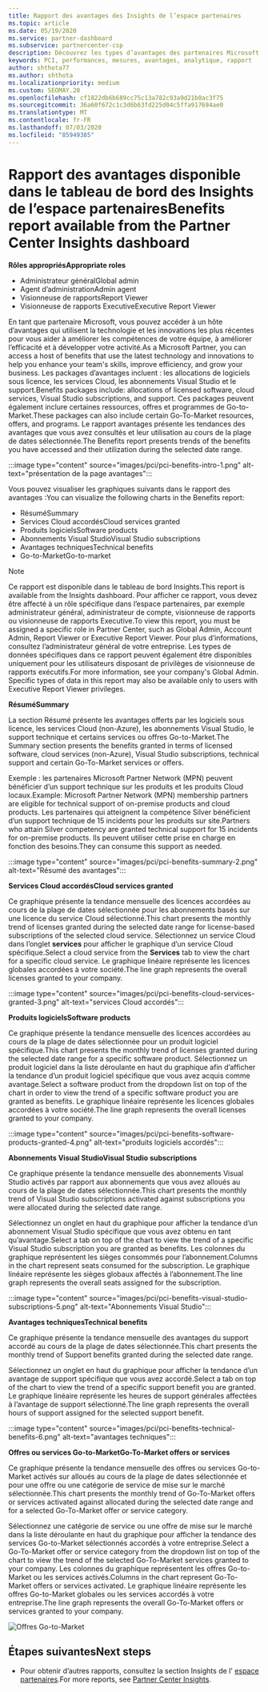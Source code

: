 ```yaml
---
title: Rapport des avantages des Insights de l’espace partenaires
ms.topic: article
ms.date: 05/19/2020
ms.service: partner-dashboard
ms.subservice: partnercenter-csp
description: Découvrez les types d’avantages des partenaires Microsoft qui vous ont été accordés pour vous aider à développer votre activité, améliorer l’efficacité et améliorer les compétences de votre équipe.
keywords: PCI, performances, mesures, avantages, analytique, rapport
author: shthota77
ms.author: shthota
ms.localizationpriority: medium
ms.custom: SEOMAY.20
ms.openlocfilehash: cf1822db6b689cc75c13a782c93a9d21b0ac3f75
ms.sourcegitcommit: 36a60f672c1c3d6b63fd225d04c5ffa917694ae0
ms.translationtype: MT
ms.contentlocale: fr-FR
ms.lasthandoff: 07/03/2020
ms.locfileid: "85949385"
---
```

# <a name="benefits-report-available-from-the-partner-center-insights-dashboard"></a><span data-ttu-id="78003-104">Rapport des avantages disponible dans le tableau de bord des Insights de l’espace partenaires</span><span class="sxs-lookup"><span data-stu-id="78003-104">Benefits report available from the Partner Center Insights dashboard</span></span>

<span data-ttu-id="78003-105">**Rôles appropriés**</span><span class="sxs-lookup"><span data-stu-id="78003-105">**Appropriate roles**</span></span>

- <span data-ttu-id="78003-106">Administrateur général</span><span class="sxs-lookup"><span data-stu-id="78003-106">Global admin</span></span>
- <span data-ttu-id="78003-107">Agent d’administration</span><span class="sxs-lookup"><span data-stu-id="78003-107">Admin agent</span></span>
- <span data-ttu-id="78003-108">Visionneuse de rapports</span><span class="sxs-lookup"><span data-stu-id="78003-108">Report Viewer</span></span>
- <span data-ttu-id="78003-109">Visionneuse de rapports Executive</span><span class="sxs-lookup"><span data-stu-id="78003-109">Executive Report Viewer</span></span>

<span data-ttu-id="78003-110">En tant que partenaire Microsoft, vous pouvez accéder à un hôte d’avantages qui utilisent la technologie et les innovations les plus récentes pour vous aider à améliorer les compétences de votre équipe, à améliorer l’efficacité et à développer votre activité.</span><span class="sxs-lookup"><span data-stu-id="78003-110">As a Microsoft Partner, you can access a host of benefits that use the latest technology and innovations to help you enhance your team's skills, improve efficiency, and grow your business.</span></span> <span data-ttu-id="78003-111">Les packages d’avantages incluent : les allocations de logiciels sous licence, les services Cloud, les abonnements Visual Studio et le support.</span><span class="sxs-lookup"><span data-stu-id="78003-111">Benefits packages include: allocations of licensed software, cloud services, Visual Studio subscriptions, and support.</span></span> <span data-ttu-id="78003-112">Ces packages peuvent également inclure certaines ressources, offres et programmes de Go-to-Market.</span><span class="sxs-lookup"><span data-stu-id="78003-112">These packages can also include certain Go-To-Market resources, offers, and programs.</span></span> <span data-ttu-id="78003-113">Le rapport avantages présente les tendances des avantages que vous avez consultés et leur utilisation au cours de la plage de dates sélectionnée.</span><span class="sxs-lookup"><span data-stu-id="78003-113">The Benefits report presents trends of the benefits you have accessed and their utilization during the selected date range.</span></span>

:::image type="content" source="images/pci/pci-benefits-intro-1.png" alt-text="présentation de la page avantages":::

<span data-ttu-id="78003-115">Vous pouvez visualiser les graphiques suivants dans le rapport des avantages :</span><span class="sxs-lookup"><span data-stu-id="78003-115">You can visualize the following charts in the Benefits report:</span></span>

- <span data-ttu-id="78003-116">Résumé</span><span class="sxs-lookup"><span data-stu-id="78003-116">Summary</span></span>
- <span data-ttu-id="78003-117">Services Cloud accordés</span><span class="sxs-lookup"><span data-stu-id="78003-117">Cloud services granted</span></span>
- <span data-ttu-id="78003-118">Produits logiciels</span><span class="sxs-lookup"><span data-stu-id="78003-118">Software products</span></span>
- <span data-ttu-id="78003-119">Abonnements Visual Studio</span><span class="sxs-lookup"><span data-stu-id="78003-119">Visual Studio subscriptions</span></span>
- <span data-ttu-id="78003-120">Avantages techniques</span><span class="sxs-lookup"><span data-stu-id="78003-120">Technical benefits</span></span>
- <span data-ttu-id="78003-121">Go-to-Market</span><span class="sxs-lookup"><span data-stu-id="78003-121">Go-to-market</span></span>

 > [!NOTE]
 > <span data-ttu-id="78003-122">Ce rapport est disponible dans le tableau de bord Insights.</span><span class="sxs-lookup"><span data-stu-id="78003-122">This report is available from the Insights dashboard.</span></span> <span data-ttu-id="78003-123">Pour afficher ce rapport, vous devez être affecté à un rôle spécifique dans l’espace partenaires, par exemple administrateur général, administrateur de compte, visionneuse de rapports ou visionneuse de rapports Executive.</span><span class="sxs-lookup"><span data-stu-id="78003-123">To view this report, you must be assigned a specific role in Partner Center, such as Global Admin, Account Admin, Report Viewer or Executive Report Viewer.</span></span> <span data-ttu-id="78003-124">Pour plus d’informations, consultez l’administrateur général de votre entreprise. Les types de données spécifiques dans ce rapport peuvent également être disponibles uniquement pour les utilisateurs disposant de privilèges de visionneuse de rapports exécutifs.</span><span class="sxs-lookup"><span data-stu-id="78003-124">For more information, see your company's Global Admin. Specific types of data in this report may also be available only to users with Executive Report Viewer privileges.</span></span>

<span data-ttu-id="78003-125">**Résumé**</span><span class="sxs-lookup"><span data-stu-id="78003-125">**Summary**</span></span>

<span data-ttu-id="78003-126">La section Résumé présente les avantages offerts par les logiciels sous licence, les services Cloud (non-Azure), les abonnements Visual Studio, le support technique et certains services ou offres Go-to-Market.</span><span class="sxs-lookup"><span data-stu-id="78003-126">The Summary section presents the benefits granted in terms of licensed software, cloud services (non-Azure), Visual Studio subscriptions, technical support and certain Go-To-Market services or offers.</span></span>

<span data-ttu-id="78003-127">Exemple : les partenaires Microsoft Partner Network (MPN) peuvent bénéficier d’un support technique sur les produits et les produits Cloud locaux.</span><span class="sxs-lookup"><span data-stu-id="78003-127">Example: Microsoft Partner Network (MPN) membership partners are eligible for technical support of on-premise products and cloud products.</span></span> <span data-ttu-id="78003-128">Les partenaires qui atteignent la compétence Silver bénéficient d’un support technique de 15 incidents pour les produits sur site.</span><span class="sxs-lookup"><span data-stu-id="78003-128">Partners who attain Silver competency are granted technical support for 15 incidents for on-premise products.</span></span> <span data-ttu-id="78003-129">Ils peuvent utiliser cette prise en charge en fonction des besoins.</span><span class="sxs-lookup"><span data-stu-id="78003-129">They can consume this support as needed.</span></span> 

:::image type="content" source="images/pci/pci-benefits-summary-2.png" alt-text="Résumé des avantages":::

<span data-ttu-id="78003-131">**Services Cloud accordés**</span><span class="sxs-lookup"><span data-stu-id="78003-131">**Cloud services granted**</span></span>

<span data-ttu-id="78003-132">Ce graphique présente la tendance mensuelle des licences accordées au cours de la plage de dates sélectionnée pour les abonnements basés sur une licence du service Cloud sélectionné.</span><span class="sxs-lookup"><span data-stu-id="78003-132">This chart presents the monthly trend of licenses granted during the selected date range for license-based subscriptions of the selected cloud service.</span></span>
<span data-ttu-id="78003-133">Sélectionnez un service Cloud dans l’onglet **services** pour afficher le graphique d’un service Cloud spécifique.</span><span class="sxs-lookup"><span data-stu-id="78003-133">Select a cloud service from the **Services** tab to view the chart for a specific cloud service.</span></span> <span data-ttu-id="78003-134">Le graphique linéaire représente les licences globales accordées à votre société.</span><span class="sxs-lookup"><span data-stu-id="78003-134">The line graph represents the overall licenses granted to your company.</span></span>

:::image type="content" source="images/pci/pci-benefits-cloud-services-granted-3.png" alt-text="services Cloud accordés":::

<span data-ttu-id="78003-136">**Produits logiciels**</span><span class="sxs-lookup"><span data-stu-id="78003-136">**Software products**</span></span>

<span data-ttu-id="78003-137">Ce graphique présente la tendance mensuelle des licences accordées au cours de la plage de dates sélectionnée pour un produit logiciel spécifique.</span><span class="sxs-lookup"><span data-stu-id="78003-137">This chart presents the monthly trend of licenses granted during the selected date range for a specific software product.</span></span> <span data-ttu-id="78003-138">Sélectionnez un produit logiciel dans la liste déroulante en haut du graphique afin d’afficher la tendance d’un produit logiciel spécifique que vous avez acquis comme avantage.</span><span class="sxs-lookup"><span data-stu-id="78003-138">Select a software product from the dropdown list on top of the chart in order to view the trend of a specific software product you are granted as benefits.</span></span> <span data-ttu-id="78003-139">Le graphique linéaire représente les licences globales accordées à votre société.</span><span class="sxs-lookup"><span data-stu-id="78003-139">The line graph represents the overall licenses granted to your company.</span></span>

:::image type="content" source="images/pci/pci-benefits-software-products-granted-4.png" alt-text="produits logiciels accordés":::

<span data-ttu-id="78003-141">**Abonnements Visual Studio**</span><span class="sxs-lookup"><span data-stu-id="78003-141">**Visual Studio subscriptions**</span></span>

<span data-ttu-id="78003-142">Ce graphique présente la tendance mensuelle des abonnements Visual Studio activés par rapport aux abonnements que vous avez alloués au cours de la plage de dates sélectionnée.</span><span class="sxs-lookup"><span data-stu-id="78003-142">This chart presents the monthly trend of Visual Studio subscriptions activated against subscriptions you were allocated during the selected date range.</span></span>

<span data-ttu-id="78003-143">Sélectionnez un onglet en haut du graphique pour afficher la tendance d’un abonnement Visual Studio spécifique que vous avez obtenu en tant qu’avantage.</span><span class="sxs-lookup"><span data-stu-id="78003-143">Select a tab on top of the chart to view the trend of a specific Visual Studio subscription you are granted as benefits.</span></span> <span data-ttu-id="78003-144">Les colonnes du graphique représentent les sièges consommés pour l’abonnement.</span><span class="sxs-lookup"><span data-stu-id="78003-144">Columns in the chart represent seats consumed for the subscription.</span></span> <span data-ttu-id="78003-145">Le graphique linéaire représente les sièges globaux affectés à l’abonnement.</span><span class="sxs-lookup"><span data-stu-id="78003-145">The line graph represents the overall seats assigned for the subscription.</span></span>

:::image type="content" source="images/pci/pci-benefits-visual-studio-subscriptions-5.png" alt-text="Abonnements Visual Studio":::

<span data-ttu-id="78003-147">**Avantages techniques**</span><span class="sxs-lookup"><span data-stu-id="78003-147">**Technical benefits**</span></span>

<span data-ttu-id="78003-148">Ce graphique présente la tendance mensuelle des avantages du support accordé au cours de la plage de dates sélectionnée.</span><span class="sxs-lookup"><span data-stu-id="78003-148">This chart presents the monthly trend of Support benefits granted during the selected date range.</span></span>

<span data-ttu-id="78003-149">Sélectionnez un onglet en haut du graphique pour afficher la tendance d’un avantage de support spécifique que vous avez accordé.</span><span class="sxs-lookup"><span data-stu-id="78003-149">Select a tab on top of the chart to view the trend of a specific support benefit you are granted.</span></span> <span data-ttu-id="78003-150">Le graphique linéaire représente les heures de support générales affectées à l’avantage de support sélectionné.</span><span class="sxs-lookup"><span data-stu-id="78003-150">The line graph represents the overall hours of support assigned for the selected support benefit.</span></span>

:::image type="content" source="images/pci/pci-benefits-technical-benefits-6.png" alt-text="avantages techniques":::

<span data-ttu-id="78003-152">**Offres ou services Go-to-Market**</span><span class="sxs-lookup"><span data-stu-id="78003-152">**Go-To-Market offers or services**</span></span>

<span data-ttu-id="78003-153">Ce graphique présente la tendance mensuelle des offres ou services Go-to-Market activés sur alloués au cours de la plage de dates sélectionnée et pour une offre ou une catégorie de service de mise sur le marché sélectionnée.</span><span class="sxs-lookup"><span data-stu-id="78003-153">This chart presents the monthly trend of Go-To-Market offers or services activated against allocated during the selected date range and for a selected Go-To-Market offer or service category.</span></span>

<span data-ttu-id="78003-154">Sélectionnez une catégorie de service ou une offre de mise sur le marché dans la liste déroulante en haut du graphique pour afficher la tendance des services Go-to-Market sélectionnés accordés à votre entreprise.</span><span class="sxs-lookup"><span data-stu-id="78003-154">Select a Go-To-Market offer or service category from the dropdown list on top of the chart to view the trend of the selected Go-To-Market services granted to your company.</span></span> <span data-ttu-id="78003-155">Les colonnes du graphique représentent les offres Go-to-Market ou les services activés.</span><span class="sxs-lookup"><span data-stu-id="78003-155">Columns in the chart represent Go-To-Market offers or services activated.</span></span> <span data-ttu-id="78003-156">Le graphique linéaire représente les offres Go-to-Market globales ou les services accordés à votre entreprise.</span><span class="sxs-lookup"><span data-stu-id="78003-156">The line graph represents the overall Go-To-Market offers or services granted to your company.</span></span>

![Offres Go-to-Market](images/pci/pci-benefits-go-to-market-7.png)

## <a name="next-steps"></a><span data-ttu-id="78003-158">Étapes suivantes</span><span class="sxs-lookup"><span data-stu-id="78003-158">Next steps</span></span>

- <span data-ttu-id="78003-159">Pour obtenir d’autres rapports, consultez la section Insights de l' [espace partenaires](partner-center-insights.md).</span><span class="sxs-lookup"><span data-stu-id="78003-159">For more reports, see [Partner Center Insights](partner-center-insights.md).</span></span>
